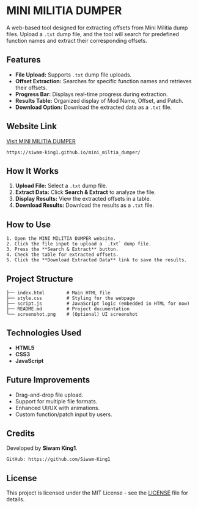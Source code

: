 # MINI MILITIA DUMPER

A web-based tool designed for extracting offsets from Mini Militia dump files. Upload a `.txt` dump file, and the tool will search for predefined function names and extract their corresponding offsets.

## Features

- **File Upload:** Supports `.txt` dump file uploads.
- **Offset Extraction:** Searches for specific function names and retrieves their offsets.
- **Progress Bar:** Displays real-time progress during extraction.
- **Results Table:** Organized display of Mod Name, Offset, and Patch.
- **Download Option:** Download the extracted data as a `.txt` file.


## Website Link

[Visit MINI MILITIA DUMPER](https://siwam-king1.github.io/mini_miltia_dumper/)  
```
https://siwam-king1.github.io/mini_miltia_dumper/
```

## How It Works

1. **Upload File:** Select a `.txt` dump file.
2. **Extract Data:** Click **Search & Extract** to analyze the file.
3. **Display Results:** View the extracted offsets in a table.
4. **Download Results:** Download the results as a `.txt` file.

## How to Use

```
1. Open the MINI MILITIA DUMPER website.
2. Click the file input to upload a `.txt` dump file.
3. Press the **Search & Extract** button.
4. Check the table for extracted offsets.
5. Click the **Download Extracted Data** link to save the results.
```

## Project Structure

```
├── index.html        # Main HTML file
├── style.css         # Styling for the webpage
├── script.js         # JavaScript logic (embedded in HTML for now)
├── README.md         # Project documentation
└── screenshot.png    # (Optional) UI screenshot
```

## Technologies Used

- **HTML5**
- **CSS3**
- **JavaScript**

## Future Improvements

- Drag-and-drop file upload.
- Support for multiple file formats.
- Enhanced UI/UX with animations.
- Custom function/patch input by users.

## Credits

Developed by **Siwam King1**.  
```
GitHub: https://github.com/Siwam-King1
```

## License

This project is licensed under the MIT License - see the [LICENSE](LICENSE) file for details.

